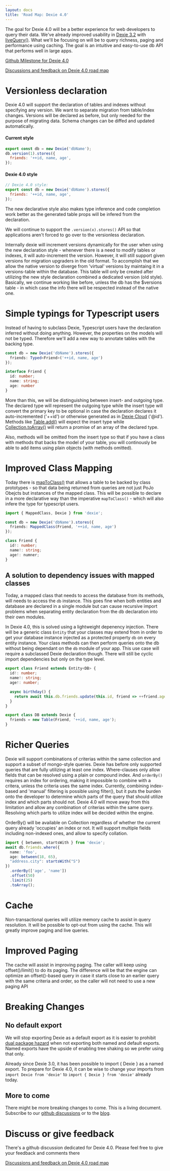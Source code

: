 ```yaml
---
layout: docs
title: 'Road Map: Dexie 4.0'
---
```


The goal for Dexie 4.0 will be a better experience for web developers to query their data. We've already improved usability in [Dexie 3.2](https://github.com/dfahlander/Dexie.js/releases/tag/v3.2.0) with [liveQuery()](https://dexie.org/docs/liveQuery()). What we'll be focusing on will be to query richness, paging and performance using caching. The goal is an intuitive and easy-to-use db API that performs well in large apps.

[Github Milestone for Dexie 4.0](https://github.com/dfahlander/Dexie.js/milestone/3)

[Discussions and feedback on Dexie 4.0 road map](https://github.com/dfahlander/Dexie.js/discussions/1455)

# Versionless declaration
Dexie 4.0 will support the declaration of tables and indexes without specifying any version. We want to separate migration from table/index changes. Versions will be declared as before, but only needed for the purpose of migrating data. Schema changes can be diffed and updated automatically.

#### Current style
```js
export const db = new Dexie('dbName');
db.version(1).stores({
  friends: '++id, name, age',
});
```

#### Dexie 4.0 style
```js
// Dexie 4.0 style:
export const db = new Dexie('dbName').stores({
  friends: '++id, name, age',
});
```

The new declarative style also makes type inference and code completion work better as the generated table props will be infered from the declaration.

We will continue to support the `.version(x).stores()` API so that applications aren't forced to go over to the versionless declaration.

 Internally dexie will increment versions dynamically for the user when using the new declaration style - whenever there is a need to modify tables or indexes, it will auto-increment the version. However, it will still support given versions for migration upgraders in the old format. To accomplish that we allow the native version to diverge from 'virtual' versions by maintaing it in a versions-table within the database. This table will only be created after utilizing the new style declaration combined a dedicated version (old style). Basically, we continue working like before, unless the db has the $versions table - in which case the info there will be respected instead of the native one. 

# Simple typings for Typescript users
Instead of having to subclass Dexie, Typescript users have the declaration inferred without doing anything. However, the properties on the models will not be typed. Therefore we'll add a new way to annotate tables with the backing type.

```ts
const db = new Dexie('dbName').stores({
  friends: Typed<Friend>('++id, name, age')
});

interface Friend {
  id: number;
  name: string;
  age: number
}
```
More than this, we will be distinguishing between insert- and outgoing type. The declared type will represent the outgoing type while the insert type will convert the primary key to be optional in case the declaration declares it auto-incremented ('++id') or otherwise generated as in [Dexie Cloud](https://dexie.org/cloud/) ('@id'). Methods like [Table.add()](https://dexie.org/docs/Table/Table.add()) will expect the insert type while [Collection.toArray()](https://dexie.org/docs/Collection/Collection.toArray()) will return a promise of an array of the declared type.

Also, methods will be omitted from the insert type so that if you have a class with methods that backs the model of your table, you will continously be able to add items using plain objects (with methods omitted).

# Improved Class Mapping
Today there is [mapToClass()](https://dexie.org/docs/Table/Table.mapToClass()) that allows a table to be backed by class prototypes - so that data being returned from queries are not just PoJo Obejcts but instances of the mapped class. This will be possible to declare in a more declarative way than the imperative `mapToClass()` - which will also infere the type for typescript users.

```ts
import { MappedClass, Dexie } from 'dexie';

const db = new Dexie('dbName').stores({
  friends: MappedClass(Friend, '++id, name, age')
});

class Friend {
  id!: number;
  name!: string;
  age!: numner;
}
```

## A solution to dependency issues with mapped classes
Today, a mapped class that needs to access the database from its methods, will needs to access the `db` instance. This goes fine when both entities and database are declared in a single module but can cause recursive import problems when separating entity declaration from the db declaration into their own modules.

In Dexie 4.0, this is solved using a lightweight depenency injection. There will be a generic class `Entity` that your classes may extend from in order to get your database instance injected as a protected property `db` on every entity instance. Your class methods can then perform queries onto the db without being dependant on the `db` module of your app. This use case will require a subclassed Dexie declaration though. There will still be cyclic import dependencies but only on the type level.

```ts
export class Friend extends Entity<DB> {
  id!: number;
  name!: string;
  age!: number;

  async birthday() {
    return await this.db.friends.update(this.id, friend => ++friend.age);
  }
}

export class DB extends Dexie {
  friends = new Table(Friend, '++id, name, age');
}
```

# Richer Queries

Dexie will support combinations of criterias within the same collection and support a subset of mongo-style queries. Dexie has before only supported queries that are fully utilizing at least one index. Where-clauses only allow fields that can be resolved using a plain or compound index. And `orderBy()` requires an index for ordering, making it impossible to combine with a critera, unless the criteria uses the same index. Currently, combining index-based and 'manual' filtering is possible using filter(), but it puts the burden onto the developer to determine which parts of the query that should utilize index and which parts should not. Dexie 4.0 will move away from this limitation and allow any combination of criterias within the same query. Resolving which parts to utilize index will be decided within the engine.

OrderBy() will be available on Collection regardless of whether the current query already 'occupies' an index or not. It will support multiple fields including non-indexed ones, and allow to specify collation.

```ts
import { between, startsWith } from 'dexie';
await db.friends.where({
  name: 'foo',
  age: between(18, 65),
  "address.city": startsWith("S")
})
  .orderBy(['age', 'name'])
  .offset(50)
  .limit(25)
  .toArray();
```

# Cache
Non-transactional queries will utilize memory cache to assist in query resolution. It will be possible to opt-out from using the cache. This will greatly improve paging and live queries.

# Improved Paging
The cache will assist in improving paging. The caller will keep using offset()/limit() to do its paging. The difference will be that the engine can optimize an offset()-based query in case it starts close to an earlier query with the same criteria and order, so the caller will not need to use a new paging API

# Breaking Changes

## No default export
We will stop exporting Dexie as a default export as it is easier to prohibit [dual package hazard](https://github.com/GeoffreyBooth/dual-package-hazard) when not exporting both named and default exports. Named exports have the upside of enabling tree shaking so we prefer using that only.

Already since Dexie 3.0, it has been possible to import { Dexie } as a named export. To prepare for Dexie 4.0, it can be wise to change your imports from `import Dexie from 'dexie'` to `import { Dexie } from 'dexie'` already today.

## More to come
There might be more breaking changes to come. This is a living document. Subscribe to our [github discussions](https://github.com/dfahlander/Dexie.js) or to the [blog](https://medium.com/dexie-js).

# Discuss or give feedback
There's a github discussion dedicated for Dexie 4.0. Please feel free to give your feedback and comments there

[Discussions and feedback on Dexie 4.0 road map](https://github.com/dfahlander/Dexie.js/discussions/1455)
